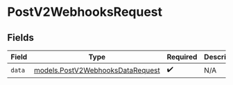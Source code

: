 # PostV2WebhooksRequest


## Fields

| Field                                                                      | Type                                                                       | Required                                                                   | Description                                                                |
| -------------------------------------------------------------------------- | -------------------------------------------------------------------------- | -------------------------------------------------------------------------- | -------------------------------------------------------------------------- |
| `data`                                                                     | [models.PostV2WebhooksDataRequest](../models/postv2webhooksdatarequest.md) | :heavy_check_mark:                                                         | N/A                                                                        |